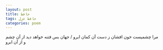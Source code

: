 ```yaml
---
layout: post
title: حافظ
tags: حافظ غزل
categories: poem
---
```


مرا چشمیست خون افشان ز دست آن کمان ابرو / جهان بس فتنه خواهد دید از آن چشم و از آن ابرو
